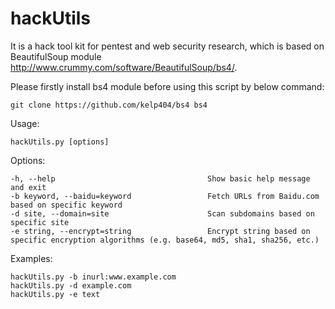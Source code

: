 # hackUtils
It is a hack tool kit for pentest and web security research, which is based on BeautifulSoup module http://www.crummy.com/software/BeautifulSoup/bs4/. 

Please firstly install bs4 module before using this script by below command:

    git clone https://github.com/kelp404/bs4 bs4

Usage: 

    hackUtils.py [options]

Options:

    -h, --help                                  Show basic help message and exit
    -b keyword, --baidu=keyword                 Fetch URLs from Baidu.com based on specific keyword
    -d site, --domain=site                      Scan subdomains based on specific site
    -e string, --encrypt=string                 Encrypt string based on specific encryption algorithms (e.g. base64, md5, sha1, sha256, etc.)


Examples:

    hackUtils.py -b inurl:www.example.com
    hackUtils.py -d example.com
    hackUtils.py -e text
